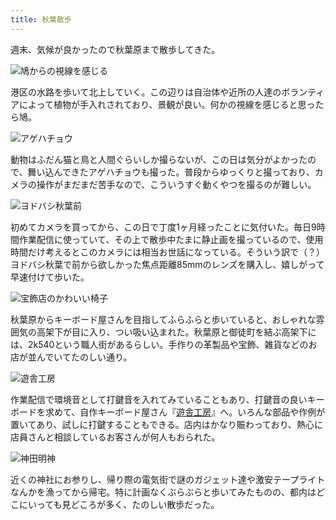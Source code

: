 ```yaml
---
title: 秋葉散歩
---
```

週末、気候が良かったので秋葉原まで散歩してきた。

![](https://lh5.googleusercontent.com/va4gtlzvnn1e6uCX-VM9GFegZnkkb3pX9rE05PAGdxs_3sYyUJzTXVPYPrX5oF_saGrIcl8v_3dvTvOoK-JxuZHq-ohUXsHXR5w_fy1wLfyuq0BWx4MiOsWw_uRnRQ4y9fMQ93NoMzg4s7r6cK4 "鳩からの視線を感じる")

港区の水路を歩いて北上していく。この辺りは自治体や近所の人達のボランティアによって植物が手入れされており、景観が良い。何かの視線を感じると思ったら鳩。

![](https://lh4.googleusercontent.com/hZ6Euk1OKR9_xVdU1MPHI8Q1EYL3kqG0hyxEDpy7coM5UZXm84N4jB8LB2IgT29CcCdmxJeNujLIHauxlP2pvuwtnSJQCyui7aste5EWg1NvDhTozQvsYT0uDsABRJ2PsuGcE3nLTti7qMkCJro "アゲハチョウ")

動物はふだん猫と鳥と人間ぐらいしか撮らないが、この日は気分がよかったので、舞い込んできたアゲハチョウも撮った。普段からゆっくりと撮っており、カメラの操作がまだまだ苦手なので、こういうすぐ動くやつを撮るのが難しい。

![](https://lh5.googleusercontent.com/GzZ_D0LqfLUGhGmOFH5EBr1D_n2R8HmUOXI7irz1EO1HqEu7ABJZ56EnxjDSdGrbfIwJR-RZU0M5w39Z6gRddnjbVdIp_LvQnX5etkVeYMdjLUYyFmqE3JosKub3ifiivEV-4NVpGCQW5OvXpBs "ヨドバシ秋葉前")

初めてカメラを買ってから、この日で丁度1ヶ月経ったことに気付いた。毎日9時間作業配信に使っていて、その上で散歩中たまに静止画を撮っているので、使用時間だけ考えるとこのカメラには相当お世話になっている。そういう訳で（？）ヨドバシ秋葉で前から欲しかった焦点距離85mmのレンズを購入し、嬉しがって早速付けて歩いた。

![](https://lh6.googleusercontent.com/qM8aCsYH4n_Y8S7UhSqqhYYKeZUhw_-sJJ_B5YS8GSGecOdfmjgi2I3bPUeUVJAnZg7OyGVDyXZwGF04w_B-916YgESvzkjHi7GrIglGUV1H4plD8626wnakE2-kvRJlvcLyXGmCOgpu1w4ZPjQ "宝飾店のかわいい椅子")

秋葉原からキーボード屋さんを目指してふらふらと歩いていると、おしゃれな雰囲気の高架下が目に入り、つい吸い込まれた。秋葉原と御徒町を結ぶ高架下には、2k540という職人街があるらしい。手作りの革製品や宝飾、雑貨などのお店が並んでいてたのしい通り。

![](https://lh4.googleusercontent.com/q6yoWm8mtCdti_PcW1vB27uSW--FYB6Cfpn-u7dQniu3KM1sGTKrQdzJkNla2JVK9BQqKx_7rwgHdWsFMX2NXs_3qgh6BxSd7P3QQTtiUmC3w9L1o5UIp1ETKhW6lrOyrAGDUG2sRs9zTDQaVTU "遊舎工房")

作業配信で環境音として打鍵音を入れてみていることもあり、打鍵音の良いキーボードを求めて、自作キーボード屋さん『[遊舎工房](https://yushakobo.jp/)』へ。いろんな部品や作例が置いてあり、試しに打鍵することもできる。店内はかなり賑わっており、熱心に店員さんと相談しているお客さんが何人もおられた。

![](https://lh5.googleusercontent.com/sakIamMZ6J7NCdGgHdwNs-5JzKGtV6fFOaHbotYB9izNYC_JHZcCgtkMuJ2uoj8eo358xZrdaSj4SyN-sep76l5gPmuwtSlWjztF0GtRq5hZlSEaxq85Yn0b0Y54m8xSmAxUlPW5rJrXvaxK-MY "神田明神")

近くの神社にお参りし、帰り際の電気街で謎のガジェット達や激安テープライトなんかを漁ってから帰宅。特に計画なくぶらぶらと歩いてみたものの、都内はどこにいっても見どころが多く、たのしい散歩だった。
